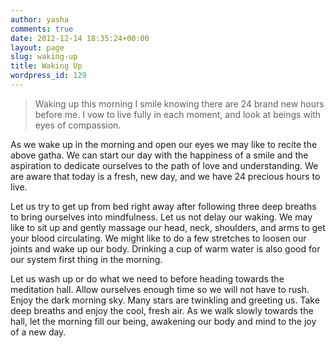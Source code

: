 ```yaml
---
author: yasha
comments: true
date: 2012-12-14 18:35:24+00:00
layout: page
slug: waking-up
title: Waking Up
wordpress_id: 129
---
```


> Waking up this morning I smile
knowing there are 24 brand new hours before me.
I vow to live fully in each moment,
and look at beings with eyes of compassion.


As we wake up in the morning and open our eyes we may like to recite the above gatha. We can start our day with the happiness of a smile and the aspiration to dedicate ourselves to the path of love and understanding. We are aware that today is a fresh, new day, and we have 24 precious hours to live.

Let us try to get up from bed right away after following three deep breaths to bring ourselves into mindfulness. Let us not delay our waking. We may like to sit up and gently massage our head, neck, shoulders, and arms to get your blood circulating. We might like to do a few stretches to loosen our joints and wake up our body. Drinking a cup of warm water is also good for our system first thing in the morning.

Let us wash up or do what we need to before heading towards the meditation hall. Allow ourselves enough time so we will not have to rush. Enjoy the dark morning sky. Many stars are twinkling and greeting us. Take deep breaths and enjoy the cool, fresh air. As we walk slowly towards the hall, let the morning fill our being, awakening our body and mind to the joy of a new day.
